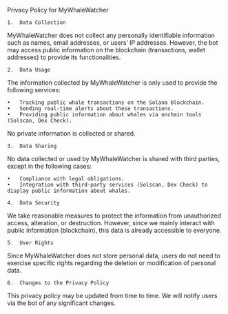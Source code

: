 Privacy Policy for MyWhaleWatcher

	1.	Data Collection

MyWhaleWatcher does not collect any personally identifiable information such as names, email addresses, or users’ IP addresses. However, the bot may access public information on the blockchain (transactions, wallet addresses) to provide its functionalities.

	2.	Data Usage

The information collected by MyWhaleWatcher is only used to provide the following services:

	•	Tracking public whale transactions on the Solana blockchain.
	•	Sending real-time alerts about these transactions.
	•	Providing public information about whales via onchain tools (Solscan, Dex Check).

No private information is collected or shared.

	3.	Data Sharing

No data collected or used by MyWhaleWatcher is shared with third parties, except in the following cases:

	•	Compliance with legal obligations.
	•	Integration with third-party services (Solscan, Dex Check) to display public information about whales.

	4.	Data Security

We take reasonable measures to protect the information from unauthorized access, alteration, or destruction. However, since we mainly interact with public information (blockchain), this data is already accessible to everyone.

	5.	User Rights

Since MyWhaleWatcher does not store personal data, users do not need to exercise specific rights regarding the deletion or modification of personal data.

	6.	Changes to the Privacy Policy

This privacy policy may be updated from time to time. We will notify users via the bot of any significant changes.

